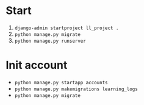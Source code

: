# Start

1. `django-admin startproject ll_project .`
2. `python manage.py migrate`
3. `python manage.py runserver`


# Init account

- `python manage.py startapp accounts`
- `python manage.py makemigrations learning_logs`
- `python manage.py migrate`